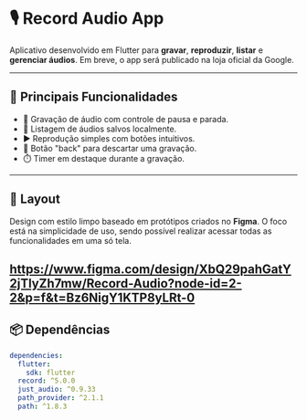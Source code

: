 # 🎙️ Record Audio App

Aplicativo desenvolvido em Flutter para **gravar**, **reproduzir**, **listar** e **gerenciar áudios**.
Em breve, o app será publicado na loja oficial da Google.

---

## 📱 Principais Funcionalidades

- 🎤 Gravação de áudio com controle de pausa e parada.
- 📂 Listagem de áudios salvos localmente.
- ▶️ Reprodução simples com botões intuitivos.
- 🧹 Botão "back" para descartar uma gravação.
- ⏱️ Timer em destaque durante a gravação.

---

## 📸 Layout

Design com estilo limpo baseado em protótipos criados no **Figma**. O foco está na simplicidade de uso, sendo possível realizar acessar todas as funcionalidades em uma só tela.


https://www.figma.com/design/XbQ29pahGatY2jTlyZh7mw/Record-Audio?node-id=2-2&p=f&t=Bz6NigY1KTP8yLRt-0
---

## 📦 Dependências

```yaml
dependencies:
  flutter:
    sdk: flutter
  record: ^5.0.0
  just_audio: ^0.9.33
  path_provider: ^2.1.1
  path: ^1.8.3
